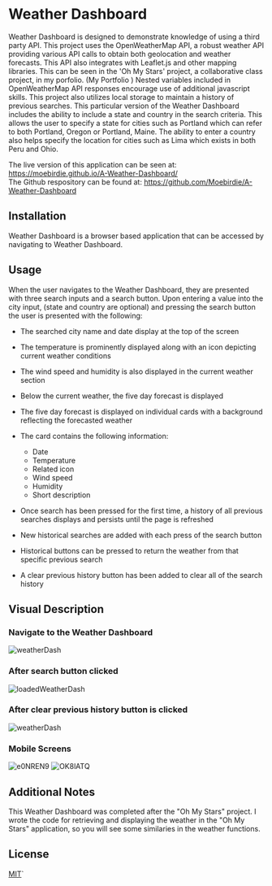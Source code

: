 # Weather Dashboard
Weather Dashboard is designed to demonstrate knowledge of using a third party API.  This project uses the OpenWeatherMap API, a robust weather API providing various API calls to obtain both geolocation and weather forecasts.  This API also integrates with Leaflet.js and other mapping libraries.  This can be seen in the 'Oh My Stars' project, a collaborative class project, in my porfolio. (My Portfolio ) Nested variables included in OpenWeatherMap API responses encourage use of additional javascript skills. This project also utilizes local storage to maintain a history of previous searches.  This particular version of the Weather Dashboard includes the ability to include a state and country in the search criteria.  This allows the user to specify a state for cities such as Portland which can refer to both Portland, Oregon or Portland, Maine.  The ability to enter a country also helps specify the location for cities such as Lima which exists in both Peru and Ohio. 

The live version of this application can be seen at: https://moebirdie.github.io/A-Weather-Dashboard/  
The Github respository can be found at: https://github.com/Moebirdie/A-Weather-Dashboard



## Installation
Weather Dashboard is a browser based application that can be accessed by navigating to Weather Dashboard.


## Usage
When the user navigates to the Weather Dashboard, they are presented with three search inputs and a search button.  Upon entering a value into the city input, (state and country are optional) and pressing the search button the user is presented with the following:
  - The searched city name and date display at the top of the screen
  - The temperature is prominently displayed along with an icon depicting current weather conditions
  - The wind speed and humidity is also displayed in the current weather section

  - Below the current weather, the five day forecast is displayed
  - The five day forecast is displayed on individual cards with a background reflecting the forecasted weather
  - The card contains the following information:
      - Date
      - Temperature
      - Related icon
      - Wind speed
      - Humidity
      - Short description

 - Once search has been pressed for the first time, a history of all previous searches displays and persists until the page is refreshed
 - New historical searches are added with each press of the search button
 - Historical buttons can be pressed to return the weather from that specific previous search

 - A clear previous history button has been added to clear all of the search history


## Visual Description

### Navigate to the Weather Dashboard
![weatherDash](https://github.com/Moebirdie/A-Weather-Dashboard/assets/93432701/bf39c37f-a37c-4a5e-8c3d-47a4121be68a)

### After search button clicked
![loadedWeatherDash](https://github.com/Moebirdie/A-Weather-Dashboard/assets/93432701/f917f3d1-39b4-41b0-a17e-a33bf2459bf1)

### After clear previous history button is clicked
![weatherDash](https://github.com/Moebirdie/A-Weather-Dashboard/assets/93432701/515c1e29-5b30-4a11-95d8-3ca5655549e1)

### Mobile Screens
![e0NREN9](https://github.com/Moebirdie/A-Weather-Dashboard/assets/93432701/b1ba7921-5004-4119-ab5d-7686e7586001)
![OK8lATQ](https://github.com/Moebirdie/A-Weather-Dashboard/assets/93432701/55f37d27-6a18-4094-8612-8a51c936314a)


## Additional Notes
This Weather Dashboard was completed after the "Oh My Stars" project. I wrote the code for retrieving and displaying the weather in the "Oh My Stars" application, so you will see some similaries in the weather functions. 


## License
[MIT](https://choosealicense.com/licenses/mit/)`  
